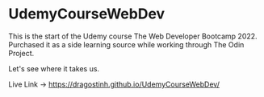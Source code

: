 # UdemyCourseWebDev

This is the start of the Udemy course 
The Web Developer Bootcamp 2022. Purchased it as a side learning source while working through The Odin Project. 

Let's see where it takes us.

Live Link -> https://dragostinh.github.io/UdemyCourseWebDev/
